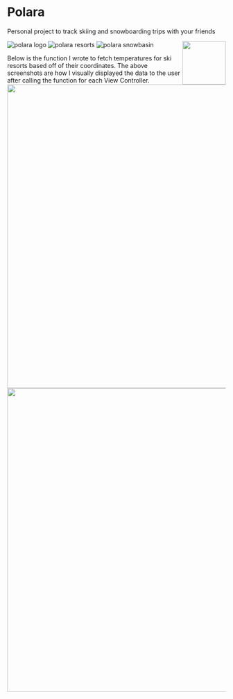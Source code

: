# Polara
Personal project to track skiing and snowboarding trips with your friends

<img align="right" height="100" src="https://user-images.githubusercontent.com/45154466/88511070-705c4180-cfa1-11ea-8f29-eeefdbfe6e5e.png">
<img align="left" height="700" src="https://user-images.githubusercontent.com/45154466/88511206-b1545600-cfa1-11ea-8ec0-23561c068b31.png">
<img align="left" height="700" src="https://user-images.githubusercontent.com/45154466/88511203-b0232900-cfa1-11ea-9560-86c4da768c9d.png">

![polara logo](https://user-images.githubusercontent.com/45154466/88511070-705c4180-cfa1-11ea-8f29-eeefdbfe6e5e.png?raw=true "Polara Logo")
![polara resorts](https://user-images.githubusercontent.com/45154466/88511206-b1545600-cfa1-11ea-8ec0-23561c068b31.png?raw=true "Resorts Table View Controller")
![polara snowbasin](https://user-images.githubusercontent.com/45154466/88511203-b0232900-cfa1-11ea-9560-86c4da768c9d.png?raw=true "Resorts Info View Controller")

Below is the function I wrote to fetch temperatures for ski resorts based off of their coordinates. The above screenshots are how I visually displayed the data to the user after calling the function for each View Controller.

    func fetchTemperature(with coordinates: String, units: String, language: String, format: String, apiKey: String, completion: @escaping (Temperature?) -> Void) {
        
        //1. Construct the proper URL/URLRequest
        guard let baseURL = baseURL?.appendingPathComponent("current"),
            var components = URLComponents(url: baseURL, resolvingAgainstBaseURL: true) else { completion(nil) ; return }
        
        let querySearchTermItem = URLQueryItem(name: "geocode", value: coordinates)
        let queryUnits = URLQueryItem(name: "units", value: units)
        let queryLanguage = URLQueryItem(name: "language", value: language)
        let queryFormat = URLQueryItem(name: "format", value: format)
        let queryApiKey = URLQueryItem(name: "apiKey", value: apiKey)
        components.queryItems = [querySearchTermItem, queryUnits, queryLanguage, queryFormat, queryApiKey]
        guard let finalURL = components.url else { completion(nil) ; return }
        print(finalURL.absoluteString)
        
        //2. Call the DataTask - Don't forget to decode and .resume()
        URLSession.shared.dataTask(with: finalURL) { (data, _, error) in
            print("The Data Task just got back with some data")
            if let error = error {
                print("\(error.localizedDescription) \(error) in function: \(#function) ❌")
                completion(nil)
                return
            }
            guard let data = data else { completion(nil) ; return }
            
            do {
                let temperature = try JSONDecoder().decode(Temperature.self, from: data)
                completion(temperature)
                print(temperature)
            
            } catch {
                print("\(error.localizedDescription) \(error) in function: \(#function) ❌")
                completion(nil)
                return
            }
        } .resume()
    }
